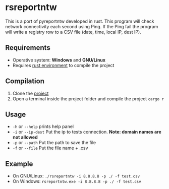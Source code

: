 # rsreportntw
This is a port of pyreportntw developed in rust. This program will check network connectivity each second using Ping. If the Ping fail the program will write a registry row to a CSV file (date, time, local IP, dest IP).

## Requirements
* Operative system: **Windows** and **GNU/Linux**
* Requires [rust environment](https://www.rust-lang.org/tools/install) to compile the project
## Compilation
1. Clone the [project](https://github.com/marcs554/rsreportntw.git)
2. Open a terminal inside the project folder and compile the project `cargo r`

## Usage
* `-h` or `--help` prints help panel
* `-i` or `--ip-dest` Put the ip to tests connection. **Note: domain names are not allowed**
* `-p` or `--path` Put the path to save the file
* `-f` or `--file` Put the file name + .csv

## Example
* On GNU/Linux: `./rsreportntw -i 8.8.8.8 -p ./ -f test.csv`
* On Windows: `rsreportntw.exe -i 8.8.8.8 -p ./ -f test.csv`